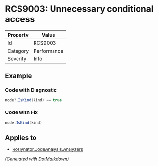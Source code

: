 # RCS9003: Unnecessary conditional access

| Property | Value       |
| -------- | ----------- |
| Id       | RCS9003     |
| Category | Performance |
| Severity | Info        |

## Example

### Code with Diagnostic

```csharp
node?.IsKind(kind) == true
```

### Code with Fix

```csharp
node.IsKind(kind)
```

## Applies to

* [Roslynator.CodeAnalysis.Analyzers](https://www.nuget.org/packages/Roslynator.CodeAnalysis.Analyzers)


*\(Generated with [DotMarkdown](http://github.com/JosefPihrt/DotMarkdown)\)*